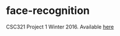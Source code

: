# face-recognition
CSC321 Project 1 Winter 2016. Available [here](http://www.cs.toronto.edu/~guerzhoy/321/proj1/)
